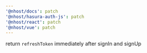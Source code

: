```yaml
---
'@nhost/docs': patch
'@nhost/hasura-auth-js': patch
'@nhost/react': patch
'@nhost/vue': patch
---
```


return `refreshToken` immediately after signIn and signUp
